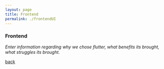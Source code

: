 ```yaml
---
layout: page
title: Frontend
permalink: ./frontendUI
---
```


### Frontend

_Enter information regarding why we chose flutter, what benefits its brought, what struggles its brought._

[back](index.markdown)
